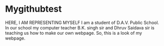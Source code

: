 # Mygithubtest
HERE, I AM REPRESENTING MYSELF I am a student of D.A.V. Public School. In our school my computer teacher B.K. singh sir and Dhruv Saidava sir is teaching us how to make our own webpage. So, this is a look of my webpage.
